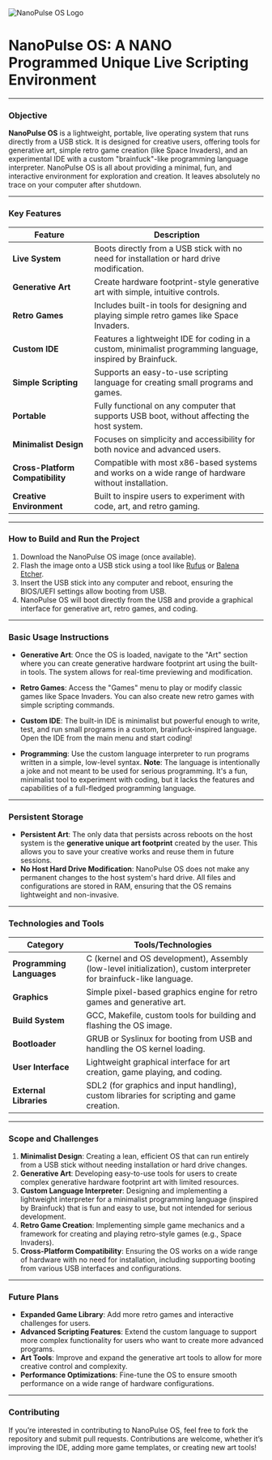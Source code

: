 <picture>
  <source media="(prefers-color-scheme: dark)" srcset="/screenshot/NanoPulseOS-Dark.png">
  <source media="(prefers-color-scheme: light)" srcset="/screenshot/NanoPulseOS-Light.png">
  <img alt="NanoPulse OS Logo" src="/screenshot/NanoPulse-OS-Logo.png">
</picture>

# **NanoPulse OS**: **A NANO Programmed Unique Live Scripting Environment**

---

### **Objective**  
**NanoPulse OS** is a lightweight, portable, live operating system that runs directly from a USB stick. It is designed for creative users, offering tools for generative art, simple retro game creation (like Space Invaders), and an experimental IDE with a custom "brainfuck"-like programming language interpreter. NanoPulse OS is all about providing a minimal, fun, and interactive environment for exploration and creation. It leaves absolutely no trace on your computer after shutdown.

---

### **Key Features**  

| **Feature**                 | **Description**                                                                 |
|-----------------------------|---------------------------------------------------------------------------------|
| **Live System**              | Boots directly from a USB stick with no need for installation or hard drive modification. |
| **Generative Art**           | Create hardware footprint-style generative art with simple, intuitive controls. |
| **Retro Games**              | Includes built-in tools for designing and playing simple retro games like Space Invaders. |
| **Custom IDE**               | Features a lightweight IDE for coding in a custom, minimalist programming language, inspired by Brainfuck. |
| **Simple Scripting**         | Supports an easy-to-use scripting language for creating small programs and games. |
| **Portable**                 | Fully functional on any computer that supports USB boot, without affecting the host system. |
| **Minimalist Design**        | Focuses on simplicity and accessibility for both novice and advanced users. |
| **Cross-Platform Compatibility** | Compatible with most x86-based systems and works on a wide range of hardware without installation. |
| **Creative Environment**     | Built to inspire users to experiment with code, art, and retro gaming. |

---

### **How to Build and Run the Project**

1. Download the NanoPulse OS image (once available).
2. Flash the image onto a USB stick using a tool like [Rufus](https://rufus.ie/) or [Balena Etcher](https://www.balena.io/etcher/).
3. Insert the USB stick into any computer and reboot, ensuring the BIOS/UEFI settings allow booting from USB.
4. NanoPulse OS will boot directly from the USB and provide a graphical interface for generative art, retro games, and coding.

---

### **Basic Usage Instructions**

- **Generative Art**: Once the OS is loaded, navigate to the "Art" section where you can create generative hardware footprint art using the built-in tools. The system allows for real-time previewing and modification.
  
- **Retro Games**: Access the "Games" menu to play or modify classic games like Space Invaders. You can also create new retro games with simple scripting commands.

- **Custom IDE**: The built-in IDE is minimalist but powerful enough to write, test, and run small programs in a custom, brainfuck-inspired language. Open the IDE from the main menu and start coding!

- **Programming**: Use the custom language interpreter to run programs written in a simple, low-level syntax. **Note**: The language is intentionally a joke and not meant to be used for serious programming. It's a fun, minimalist tool to experiment with coding, but it lacks the features and capabilities of a full-fledged programming language.

---

### **Persistent Storage**

- **Persistent Art**: The only data that persists across reboots on the host system is the **generative unique art footprint** created by the user. This allows you to save your creative works and reuse them in future sessions.
- **No Host Hard Drive Modification**: NanoPulse OS does not make any permanent changes to the host system's hard drive. All files and configurations are stored in RAM, ensuring that the OS remains lightweight and non-invasive.

---

### **Technologies and Tools**  

| **Category**            | **Tools/Technologies**                                     |
|--------------------------|-----------------------------------------------------------|
| **Programming Languages**| C (kernel and OS development), Assembly (low-level initialization), custom interpreter for brainfuck-like language. |
| **Graphics**             | Simple pixel-based graphics engine for retro games and generative art. |
| **Build System**         | GCC, Makefile, custom tools for building and flashing the OS image. |
| **Bootloader**           | GRUB or Syslinux for booting from USB and handling the OS kernel loading. |
| **User Interface**       | Lightweight graphical interface for art creation, game playing, and coding. |
| **External Libraries**   | SDL2 (for graphics and input handling), custom libraries for scripting and game creation. |

---

### **Scope and Challenges**

1. **Minimalist Design**: Creating a lean, efficient OS that can run entirely from a USB stick without needing installation or hard drive changes.
2. **Generative Art**: Developing easy-to-use tools for users to create complex generative hardware footprint art with limited resources.
3. **Custom Language Interpreter**: Designing and implementing a lightweight interpreter for a minimalist programming language (inspired by Brainfuck) that is fun and easy to use, but not intended for serious development.
4. **Retro Game Creation**: Implementing simple game mechanics and a framework for creating and playing retro-style games (e.g., Space Invaders).
5. **Cross-Platform Compatibility**: Ensuring the OS works on a wide range of hardware with no need for installation, including supporting booting from various USB interfaces and configurations.

---

### **Future Plans**

- **Expanded Game Library**: Add more retro games and interactive challenges for users.
- **Advanced Scripting Features**: Extend the custom language to support more complex functionality for users who want to create more advanced programs.
- **Art Tools**: Improve and expand the generative art tools to allow for more creative control and complexity.
- **Performance Optimizations**: Fine-tune the OS to ensure smooth performance on a wide range of hardware configurations.

---

### **Contributing**

If you’re interested in contributing to NanoPulse OS, feel free to fork the repository and submit pull requests. Contributions are welcome, whether it’s improving the IDE, adding more game templates, or creating new art tools!

